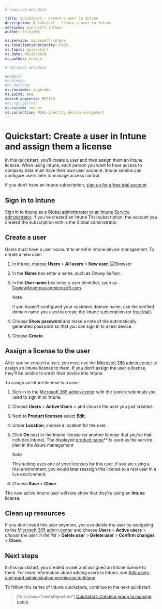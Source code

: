 ```yaml
---
# required metadata

title: Quickstart - Create a user in Intune
description: Quickstart - Create a user in Intune.
services: microsoft-intune
author: ErikjeMS

ms.service: microsoft-intune
ms.localizationpriority: high
ms.topic: quickstart
ms.date: 03/25/2019
ms.author: erikje

# optional metadata

#ROBOTS:
#audience:
#ms.devlang:
ms.reviewer: angerobe
ms.suite: ems
search.appverid: MET150
#ms.tgt_pltfrm:
ms.custom: intune
ms.collection: M365-identity-device-management
---
```


# Quickstart: Create a user in Intune and assign them a license

In this quickstart, you'll create a user and then assign them an Intune license. When using Intune, each person you want to have access to company data must have their own user account. Intune admins can configure users later to manage access control.

If you don’t have an Intune subscription, [sign up for a free trial account](free-trial-sign-up.md).

## Sign in to Intune

Sign in to [Intune](https://aka.ms/intuneportal) as a [Global administrator or an Intune Service administrator](users-add.md#types-of-administrators). If you've created an Intune Trial subscription, the account you created the subscription with is the Global administrator.

## Create a user

Users must have a user account to enroll in Intune device management. To create a new user:

1. In Intune, choose **Users** > **All users** > **New user**.
![Browser](media/quickstart-create-user/create-user.png)
2. In the **Name** box enter a name, such as *Dewey Kellum*.
3. In the **User name** box enter a user identifier, such as Dewey@contoso.onmicrosoft.com.

    > [!NOTE]
    > If you haven't configured your customer domain name, use the verified domain name you used to create the Intune subscription (or [free trial](free-trial-sign-up.md#sign-up-for-a-microsoft-intune-free-trial)). 

4. Choose **Show password** and make a note of the automatically generated password so that you can sign in to a test device.
5. Choose **Create**.

## Assign a license to the user

After you've created a user, you must use the [Microsoft 365 admin center](http://go.microsoft.com/fwlink/p/?LinkId=698854) to assign an Intune license to them. If you don't assign the user a license, they'll be unable to enroll their device into Intune. 

To assign an Intune license to a user:

1. Sign in to the [Microsoft 365 admin center](http://go.microsoft.com/fwlink/p/?LinkId=698854) with the same credentials you used to sign in to Intune.
2. Choose **Users** > **Active Users** > and choose the user you just created.
3. Next to **Product licenses** select **Edit**.
4. Under **Location**, choose a location for the user.
5. Click **On** next to the Intune license (or another license that you've that includes Intune). The displayed [product name](https://docs.microsoft.com/azure/active-directory/users-groups-roles/licensing-service-plan-reference)** is used as the service plan in the Azure management 

   > [!NOTE]
   > This setting uses one of your licenses for this user. If you are using a trial environment, you would later reassign this license to a real user in a live environment.
6. Choose **Save** > **Close**.

The new active Intune user will now show that they're using an **Intune** license.

## Clean up resources

If you don't need this user anymore, you can delete the user by navigating to the [Microsoft 365 admin center](http://go.microsoft.com/fwlink/p/?LinkId=698854) and choose **Users** > **Active users** > *choose the user in the list* > **Delete user** > **Delete user** > **Confirm changes** > **Close**.

## Next steps

In this quickstart, you created a user and assigned an Intune license to them. For more information about adding users to Intune, see [Add users and grant administrative permission to Intune](users-add.md).

To follow this series of Intune quickstarts, continue to the next quickstart.

> [!div class="nextstepaction"]
> [Quickstart: Create a group to manage users](quickstart-create-group.md)
